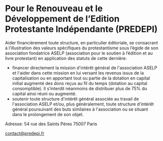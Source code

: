 # Pour le Renouveau et le Développement de l’Edition Protestante Indépendante (PREDEPI)

Aider financièrement toute structure, en particulier éditoriale, se consacrant à l’illustration des valeurs spécifiques du protestantisme sous l’égide de son association fondatrice ASELP (association pour le soutien à l’édition et au livre protestant) en application des statuts de cette dernière:
+ financer directement la mission d'intérêt général de l'association ASELP et l'aider dans cette mission en lui versant les revenus issus de la capitalisation ou en apportant
tout ou partie de la dotation en capital initial augmenté des dons reçus au fil du temps (dotation au capital consomptible). Il s’interdit néanmoins de distribuer plus de 75%
du capital ainsi réuni ou augmenté.
+ soutenir toute structure d'intérêt général associée au travail de l'association ASELP et/ou, plus généralement, toute structure d'intérêt général poursuivant des buts
similaires à l'association ou se situant dans le prolongement de son objet.

Adresse: 54 rue des Saints Pères 75007 Paris

<a href='mailto:contact@predepi.fr'>contact@predepi.fr</a>
